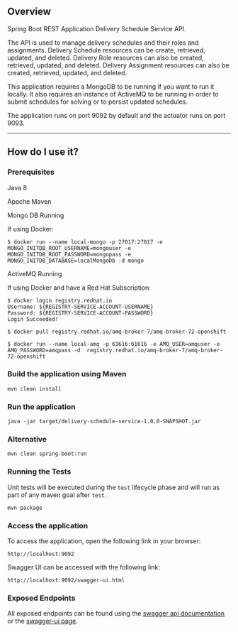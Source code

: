 ## Overview

Spring Boot REST Application Delivery Schedule Service API.

The API is used to manage delivery schedules and their roles and assignments.  Delivery Schedule resources can be create, retrieved, updated, and deleted.  Delivery Role resources can also be created, retrieved, updated, and deleted.  Delivery Assignment resources can also be created, retrieved, updated, and deleted.

This application requires a MongoDB to be running if you want to run it locally.  It also requires an instance of ActiveMQ to be running in order to submit schedules for solving or to persist updated schedules.

The application runs on port 9092 by default and the actuator runs on port 9093.

---

## How do I use it?

### Prerequisites

Java 8

Apache Maven

Mongo DB Running

If using Docker:

```
$ docker run --name local-mongo -p 27017:27017 -e MONGO_INITDB_ROOT_USERNAME=mongouser -e MONGO_INITDB_ROOT_PASSWORD=mongopass -e MONGO_INITDB_DATABASE=localMongoDb -d mongo
```

ActiveMQ Running

If using Docker and have a Red Hat Subscription:

```
$ docker login registry.redhat.io
Username: ${REGISTRY-SERVICE-ACCOUNT-USERNAME}
Password: ${REGISTRY-SERVICE-ACCOUNT-PASSWORD}
Login Succeeded!

$ docker pull registry.redhat.io/amq-broker-7/amq-broker-72-openshift

$ docker run --name local-amq -p 61616:61616 -e AMQ_USER=amquser -e AMQ_PASSWORD=amqpass -d  registry.redhat.io/amq-broker-7/amq-broker-72-openshift
```


### Build the application using Maven

`mvn clean install`

### Run the application

`java -jar target/delivery-schedule-service-1.0.0-SNAPSHOT.jar`

### Alternative

`mvn clean spring-boot:run`

### Running the Tests

Unit tests will be executed during the `test` lifecycle phase and will run as part of any maven goal after `test`.

`mvn package`

### Access the application

To access the application, open the following link in your browser:

`http://localhost:9092`

Swagger UI can be accessed with the following link:

`http://localhost:9092/swagger-ui.html`

### Exposed Endpoints

All exposed endpoints can be found using the [swagger api documentation](http://localhost:9092/v2/api-docs) or the [swagger-ui page](http://localhost:9092/swagger-ui.html).
